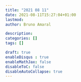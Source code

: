 ```yaml
---
title: "2021 08 11"
date: 2021-08-11T15:27:04+01:00
lastmod: 
author: Bruno Amaral

description: 
categories: []
tags: []

draft: true
enableDisqus : true
enableMathJax: false
disableToC: false
disableAutoCollapse: true
---
```


